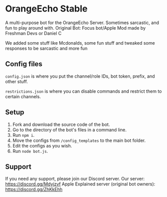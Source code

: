 # OrangeEcho Stable
A multi-purpose bot for the OrangeEcho Server. Sometimes sarcastic, and fun to play around with.
Original Bot: Focus bot/Apple Mod made by Freshman Devs or Daniel C

We added some stuff like Mcdonalds, some fun stuff and tweaked some responses to be sarcastic and more fun

## Config files
`config.json` is where you put the channel/role IDs, bot token, prefix, and other stuff.

`restrictions.json` is where you can disable commands and restrict them to certain channels.

## Setup

1. Fork and download the source code of the bot.
2. Go to the directory of the bot's files in a command line.
3. Run `npm i`.
4. Move the configs from `/config_templates` to the main bot folder.
5. Edit the configs as you wish.
6. Run `node bot.js`.

## Support

If you need any support, please join our Discord server.
Our server: https://discord.gg/Mdyjzvf
Apple Explained server (original bot owners): https://discord.gg/ZhKkEhh
